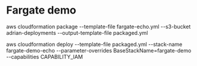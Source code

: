 # Fargate demo


aws cloudformation package --template-file fargate-echo.yml --s3-bucket adrian-deployments --output-template-file packaged.yml

aws cloudformation deploy --template-file packaged.yml --stack-name fargate-demo-echo --parameter-overrides BaseStackName=fargate-demo --capabilities CAPABILITY_IAM



